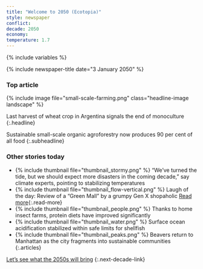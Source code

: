 ```yaml
---
title: "Welcome to 2050 (Ecotopia)"
style: newspaper
conflict: 
decade: 2050
economy: 
temperature: 1.7
---
```


{% include variables %}

{% include newspaper-title date="3 January 2050" %}

### Top article

{% include image file="small-scale-farming.png" class="headline-image landscape" %}

Last harvest of wheat crop in Argentina signals the end of monoculture
{:.headline}

Sustainable small-scale organic agroforestry now produces 90&nbsp;per&nbsp;cent of all food
{:.subheadline}

### Other stories today

- {% include thumbnail file="thumbnail_stormy.png" %} “We’ve turned the tide, but we should expect more disasters in the coming decade,” say climate experts, pointing to stabilizing temperatures
- {% include thumbnail file="thumbnail_flow-vertical.png" %} Laugh of the day: Review of a “Green Mall” by a grumpy Gen X shopaholic [Read more](story_green-mall-review.html){:.read-more}
- {% include thumbnail file="thumbnail_people.png" %} Thanks to home insect farms, protein diets have improved significantly
- {% include thumbnail file="thumbnail_water.png" %} Surface ocean acidification stabilized within safe limits for shellfish
- {% include thumbnail file="thumbnail_peaks.png" %} Beavers return to Manhattan as the city fragments into sustainable communities
{:.articles}

[Let’s see what the 2050s will bring](chapter_who-looks-after-the-wild.html)
{:.next-decade-link}
